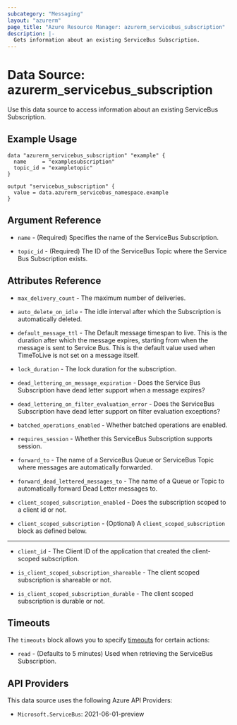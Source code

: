 ```yaml
---
subcategory: "Messaging"
layout: "azurerm"
page_title: "Azure Resource Manager: azurerm_servicebus_subscription"
description: |-
  Gets information about an existing ServiceBus Subscription.
---
```


# Data Source: azurerm_servicebus_subscription

Use this data source to access information about an existing ServiceBus Subscription.

## Example Usage

```hcl
data "azurerm_servicebus_subscription" "example" {
  name     = "examplesubscription"
  topic_id = "exampletopic"
}

output "servicebus_subscription" {
  value = data.azurerm_servicebus_namespace.example
}
```

## Argument Reference

* `name` - (Required) Specifies the name of the ServiceBus Subscription.

* `topic_id` - (Required) The ID of the ServiceBus Topic where the Service Bus Subscription exists.

## Attributes Reference

* `max_delivery_count` - The maximum number of deliveries.

* `auto_delete_on_idle` - The idle interval after which the Subscription is automatically deleted.

* `default_message_ttl` - The Default message timespan to live. This is the duration after which the message expires, starting from when the message is sent to Service Bus. This is the default value used when TimeToLive is not set on a message itself.

* `lock_duration` - The lock duration for the subscription.

* `dead_lettering_on_message_expiration` - Does the Service Bus Subscription have dead letter support when a message expires?

* `dead_lettering_on_filter_evaluation_error` - Does the ServiceBus Subscription have dead letter support on filter evaluation exceptions?

* `batched_operations_enabled` - Whether batched operations are enabled.

* `requires_session` - Whether this ServiceBus Subscription supports session.

* `forward_to` - The name of a ServiceBus Queue or ServiceBus Topic where messages are automatically forwarded.

* `forward_dead_lettered_messages_to` - The name of a Queue or Topic to automatically forward Dead Letter messages to.

* `client_scoped_subscription_enabled` - Does the subscription scoped to a client id or not.

* `client_scoped_subscription` - (Optional)  A `client_scoped_subscription` block as defined below.

---

* `client_id` - The Client ID of the application that created the client-scoped subscription.

* `is_client_scoped_subscription_shareable` - The client scoped subscription is shareable or not.

* `is_client_scoped_subscription_durable` - The client scoped subscription is durable or not.

## Timeouts

The `timeouts` block allows you to specify [timeouts](https://www.terraform.io/language/resources/syntax#operation-timeouts) for certain actions:

* `read` - (Defaults to 5 minutes) Used when retrieving the ServiceBus Subscription.

## API Providers
<!-- This section is generated, changes will be overwritten -->
This data source uses the following Azure API Providers:

* `Microsoft.ServiceBus`: 2021-06-01-preview
